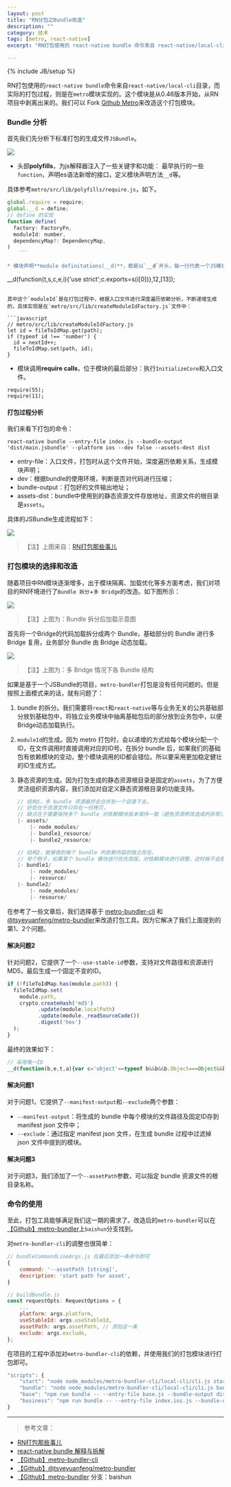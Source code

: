 ```yaml
---
layout: post
title: "RN分包之Bundle改造"
description: ""
category: 技术
tags: [metro, react-native]
excerpt: "RN打包使用的 react-native bundle 命令来自 react-native/local-cli 目录，而实际的打包过程，则是在 metro 模块实现的。这个模块是从0.46版本开始，从RN项目中剥离出来的。我们可以 Fork Github Metro 来改造这个打包模块。"

---
```

{% include JB/setup %}

RN打包使用的`react-native bundle`命令来自`react-native/local-cli`目录，而实际的打包过程，则是在`metro`模块实现的。这个模块是从0.46版本开始，从RN项目中剥离出来的。我们可以 Fork [Github Metro](https://github.com/facebook/metro)来改造这个打包模块。

### Bundle 分析

首先我们先分析下标准打包的生成文件`JSBundle`。

<img src='{{BASE_PATH}}/assets/images/201803/full_jsb.png'/>

* 头部**polyfills**，为js解释器注入了一些关键字和功能： 最早执行的一些`function`，声明es语法新增的接口，定义模块声明方法`__d`等。

具体参考`metro/src/lib/polyfills/require.js`，如下。

```javascript
global.require = require;
global.__d = define;
// define 的实现
function define(
  factory: FactoryFn,
  moduleId: number,
  dependencyMap?: DependencyMap,
)
    ```

* 模块声明**module definitations(__d)**，都是以`__d`开头，每一行代表一个JS模块的定义。根据上面的`define`定义我们可以知道，每个`__d`有两个重要参数：`方法声明factory`、`模块索引modlueId`。

```
__d(function(t,s,c,e,i){'use strict';c.exports=s(i[0])},12,[13]);
```

其中这个`moduleId`是在打包过程中，根据入口文件进行深度遍历依赖分析，不断递增生成的，具体实现是在`metro/src/lib/createModuleIdFactory.js`文件中：

```javascript
// metro/src/lib/createModuleIdFactory.js
let id = fileToIdMap.get(path);
if (typeof id !== 'number') {
  id = nextId++;
  fileToIdMap.set(path, id);
}
```

* 模块调用**require calls**，位于模块的最后部分：执行`InitializeCore`和入口文件。

```
require(55);
require(11);
```

#### 打包过程分析

我们来看下打包的命令：

```
react-native bundle --entry-file index.js --bundle-output 'dist/main.jsbundle' --platform ios --dev false --assets-dest dist
```

* entry-file：入口文件，打包时从这个文件开始，深度遍历依赖关系，生成模块声明；
* dev：根据bundle的使用环境，判断是否对代码进行压缩；
* bundle-output：打包好的文件输出地址；
* assets-dist：bundle中使用到的静态资源文件存放地址，资源文件的根目录是`assets`。

具体的JSBundle生成流程如下：

<img src='https://ws1.sinaimg.cn/large/c4b5f11bly1flhfzog8brj20ft0dn74s.jpg'/>

> 【注】上图来自：[RN打包那些事儿](https://blog.ymfe.org/RN%E6%89%93%E5%8C%85%E9%82%A3%E4%BA%9B%E4%BA%8B%E5%84%BF/)

### 打包模块的选择和改造

随着项目中RN模块逐渐增多，出于模块隔离、加载优化等多方面考虑，我们对项目的RN环境进行了`Bundle 拆分`+`多 Bridge`的改造。如下图所示：

<img src='{{BASE_PATH}}/assets/images/201803/load_rn.png'/>

> 【注】上图为：Bundle 拆分后加载示意图

首先将一个Bridge的代码加载拆分成两个 Bundle，基础部分的 Bundle 进行多 Bridge 复用，业务部分 Bundle 由 Bridge 动态加载。

<img src='{{BASE_PATH}}/assets/images/201803/multi_bridge.png'/>

> 【注】上图为：多 Bridge 情况下各 Bundle 结构

如果是基于一个JSBundle的项目，`metro-bundler`打包是没有任何问题的。但是按照上面模式来的话，就有问题了：

1. bundle 的拆分。我们需要将`react`和`react-native`等与业务无关的公共基础部分放到基础包中，将独立业务模块中抽离基础包后的部分放到业务包中，以便Bridge动态加载执行。
2. `moduleId`的生成。因为 metro 打包时，会以递增的方式给每个模块分配一个ID，在文件调用时直接调用对应的ID号。在拆分 bundle 后，如果我们的基础包有依赖模块的变动，整个模块调用的ID都会错位。所以要采用更加稳定健壮的ID生成方式。
3. 静态资源的生成。因为打包生成的静态资源根目录是固定的`assets`，为了方便灵活组织资源内容，我们添加对自定义静态资源根目录的功能支持。

	```javascript
	// 结构1，多 bundle 资源最终会合并到一个目录下去，
	// 好处在于资源文件只存在一份拷贝，
	// 缺点在于需要保持多个 bundle 对依赖模块版本保持一致（避免资源修改造成的异常）。
	|- assets/
		|- node_modules/
		|- bundle1_resource/
		|- bundle2_resource/

	// 结构2，能够做到每个 bundle 所依赖内容的独立存在。
	// 举个例子，如果某个 bundle 模块进行优先改版，对依赖模块进行调整，这时候不会影响其他模块使用先前版本。
	|- bundle1/
		|- node_modules/
		|- resource/
	|- bundle2/
		|- node_modules/
		|- resource/
	```

在参考了一些文章后，我们选择基于 [metro-bundler-cli](https://github.com/tsyeyuanfeng/metro-bundler-cli) 和[@tsyeyuanfeng/metro-bundler](https://github.com/tsyeyuanfeng/metro-bundler)来改造打包工具。因为它解决了我们上面提到的第1、2个问题。

#### 解决问题2

针对问题2，它提供了一个`--use-stable-id`参数，支持对文件路径和资源进行MD5，最后生成一个固定不变的ID。

```javascript
if (!fileToIdMap.has(module.path)) {
  fileToIdMap.set(
    module.path,
    crypto.createHash('md5')
          .update(module.localPath)
          .update(module._readSourceCode())
          .digest('hex')
  );
}
```

最终的效果如下：

```javascript
// 采用唯一ID
__d(function(b,e,t,a){var c='object'==typeof b&&b&&b.Object===Object&&b;t.exports=c},"9b4b81fe5a5a9294b480bab022a2852b");
```

#### 解决问题1

对于问题1，它提供了`--manifest-output`和`--exclude`两个参数：

* `--manifest-output`：将生成的 bundle 中每个模块的文件路径及固定ID存到 manifest json 文件中；
* `--exclude`：通过指定 manifest json 文件，在生成 bundle 过程中过滤掉 json 文件中提到的模块。

#### 解决问题3

对于问题3，我们添加了一个`--assetPath`参数，可以指定 bundle 资源文件的根目录名称。

### 命令的使用

至此，打包工具能够满足我们这一期的需求了。改造后的`metro-bundler`可以在[【Github】metro-bundler](https://github.com/BaiShunMobi/metro-bundler)上`baishun`分支找到。

对`metro-bundler-cli`的调整也很简单：

```javascript
// bundleCommandLineArgs.js 在最后添加一条命令即可
{
	command: '--assetPath [string]',
	description: 'start path for asset',
}

// buildBundle.js
const requestOpts: RequestOptions = {
	...
	platform: args.platform,
	useStableId: args.useStableId,
	assetPath: args.assetPath, // 添加这一条
	exclude: args.exclude,
};
```

在项目的工程中添加对`metro-bundler-cli`的依赖，并使用我们的打包模块进行打包即可。

```javascript
"scripts": {
	"start": "node node_modules/metro-bundler-cli/local-cli/cli.js start",
	"bundle": "node node_modules/metro-bundler-cli/local-cli/cli.js bundle",
	"base": "npm run bundle -- --entry-file base.js --bundle-output dist/base.jsbundle --manifest-output dist/base.manifest.json  --platform ios --dev false --use-stable-id true",
	"business": "npm run bundle -- --entry-file index.ios.js --bundle-output dist/business.jsbundle --manifest-output dist/business.manifest.json --assets-dest dist --exclude dist/base.manifest.json --platform ios --dev false --use-stable-id true --assetPath business"
}
```

----
> 参考文章：

* [RN打包那些事儿](https://blog.ymfe.org/RN%E6%89%93%E5%8C%85%E9%82%A3%E4%BA%9B%E4%BA%8B%E5%84%BF/)
* [react-native bundle 解释与拆解](https://4ndroidev.github.io/2017/09/06/react-native-bundle/)
* [【Github】metro-bundler-cli](https://github.com/tsyeyuanfeng/metro-bundler-cli)
* [【Github】@tsyeyuanfeng/metro-bundler](https://github.com/tsyeyuanfeng/metro-bundler)
* [【Github】metro-bundler](https://github.com/BaiShunMobi/metro-bundler) 分支：baishun
